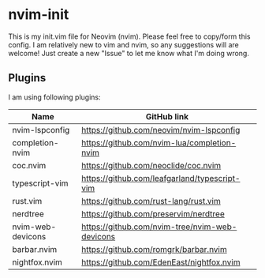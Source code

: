 # nvim-init

This is my init.vim file for Neovim (nvim). Please feel free to copy/form this
config. I am relatively new to vim and nvim, so any suggestions will are
welcome! Just create a new "Issue" to let me know what I'm doing wrong.

## Plugins
I am using following plugins:

| Name              | GitHub link                                    |
|-------------------|------------------------------------------------|
| nvim-lspconfig    | https://github.com/neovim/nvim-lspconfig       |
| completion-nvim   | https://github.com/nvim-lua/completion-nvim    |
| coc.nvim          | https://github.com/neoclide/coc.nvim           |
| typescript-vim    | https://github.com/leafgarland/typescript-vim  |
| rust.vim          | https://github.com/rust-lang/rust.vim          |
| nerdtree          | https://github.com/preservim/nerdtree          |
| nvim-web-devicons | https://github.com/nvim-tree/nvim-web-devicons |
| barbar.nvim       | https://github.com/romgrk/barbar.nvim          |
| nightfox.nvim     | https://github.com/EdenEast/nightfox.nvim      |

